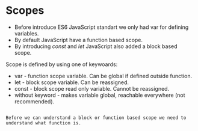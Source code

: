 # Scopes

* Before introduce ES6 JavaScript standart we only had var for defining variables.
* By default JavaScript have a function based scope.
* By introducing *const* and *let* JavaScript also added a block based scope.

Scope is defined by using one of keywoards:
* var - function scope variable. Can be global if defined outside function.
* let - block scope variable. Can be reassigned.
* const - block scope read only variable. Cannot be reassigned.
* without keyword - makes variable global, reachable everywhere (not recommended).
```

Before we can understand a block or function based scope we need to understand what function is.


